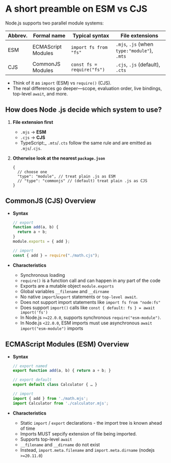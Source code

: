 # A short preamble on ESM vs CJS

Node.js supports two parallel module systems:

| Abbrev. | Formal name        | Typical syntax             | File extensions                              |
| ------- | ------------------ | -------------------------- | -------------------------------------------- |
| ESM     | ECMAScript Modules | `import fs from "fs"`      | `.mjs`, `.js` (when `type:"module"`), `.mts` |
| CJS     | CommonJS Modules   | `const fs = require("fs")` | `.cjs`, `.js` (default), `.cts`              |

- Think of it as `import` (ESM) vs `require()` (CJS).
- The real differences go deeper—scope, evaluation order, live bindings, top-level `await`, and more.

## How does Node .js decide which system to use?

1. **File extension first**
   - `.mjs` → **ESM**
   - `.cjs` → **CJS**
   - TypeScript:\_ `.mts`/`.cts` follow the same rule and are emitted as `.mjs`/`.cjs`.

1. **Otherwise look at the nearest `package.json`**
   ```jsonc
   {
     // choose one
     "type": "module", // treat plain .js as ESM
     // "type": "commonjs" // (default) treat plain .js as CJS
   }
   ```

## CommonJS (CJS) Overview

- **Syntax**

  ```js
  // export
  function add(a, b) {
    return a + b;
  }
  module.exports = { add };

  // import
  const { add } = require("./math.cjs");
  ```

- **Characteristics**
  - Synchronous loading
  - `require()` is a function call and can happen in any part of the code
  - Exports are a mutable object `module.exports`
  - Global variables `__filename` and `__dirname`
  - No native `import`/`export` statements or `top-level await`.
  - Does not support import statements like `import fs from "node:fs"`
  - Does support `import()` calls like `const { default: fs } = await import('fs')`
  - In Node.js `>=22.0.0`, supports synchronous `require("esm-module")`.
  - In Node.js `<22.0.0`, ESM imports must use asynchronous `await import("esm-module")` imports

## ECMAScript Modules (ESM) Overview

- **Syntax**

  ```js
  // export named
  export function add(a, b) { return a + b; }

  // export default
  export default class Calculator { … }

  // import
  import { add } from './math.mjs';
  import Calculator from './calculator.mjs';
  ```

- **Characteristics**
  - Static `import` / `export` declarations - the import tree is known ahead of time
  - Imports MUST sepcify extension of file being imported.
  - Supports top-level `await`
  - `__filename` and `__dirname` do not exist
  - Instead, `import.meta.filename` and `import.meta.dirname` (nodejs `>=20.11.0`)
